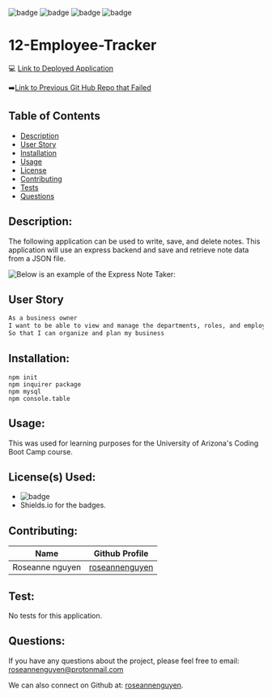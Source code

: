 ![badge](https://img.shields.io/github/last-commit/roseannenguyen/11-Express-Note-Taker-Updated) ![badge](https://img.shields.io/badge/license-MIT-informational) ![badge](https://img.shields.io/github/languages/top/roseannenguyen/11-Express-Note-Taker-Updated) ![badge](https://img.shields.io/github/languages/count/roseannenguyen/11-Express-Note-Taker-Updated)

# 12-Employee-Tracker

:computer: [Link to Deployed Application](https://roseannenotes1.herokuapp.com/)

:arrow_right:[Link to Previous Git Hub Repo that Failed](https://github.com/roseannenguyen/11-Express-Note-Taker)

## Table of Contents

- [Description](#description)
- [User Story](#userstory)
- [Installation](#installation)
- [Usage](#usage)
- [License](#license)
- [Contributing](#contributing)
- [Tests](#tests)
- [Questions](#questions)

## Description:

The following application can be used to write, save, and delete notes. This application will use an express backend and save and retrieve note data from a JSON file.

![Below is an example of the Express Note Taker:](./public/assets/note.png)

<a name="userstory"></a>

## User Story

```md
As a business owner
I want to be able to view and manage the departments, roles, and employees in my company
So that I can organize and plan my business
```

## Installation:

```text
npm init
npm inquirer package
npm mysql
npm console.table
```

## Usage:

This was used for learning purposes for the University of Arizona's Coding Boot Camp course.

## License(s) Used:

- ![badge](https://img.shields.io/badge/license-MIT-informational)
- Shields.io for the badges.

## Contributing:

| Name            | Github Profile                                      |
| --------------- | --------------------------------------------------- |
| Roseanne nguyen | [roseannenguyen](https://github.com/roseannenguyen) |

## Test:

No tests for this application.

## Questions:

If you have any questions about the project, please feel free to email: roseannenguyen@protonmail.com

We can also connect on Github at: [roseannenguyen](https://github.com/roseannenguyen).
